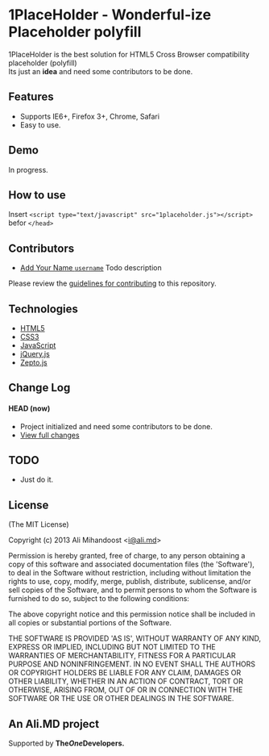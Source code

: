 # 1PlaceHolder - Wonderful-ize Placeholder polyfill
1PlaceHolder is the best solution for HTML5 Cross Browser compatibility placeholder (polyfill)  
Its just an **idea** and need some contributors to be done. 

## Features
* Supports IE6+, Firefox 3+, Chrome, Safari
* Easy to use.

## Demo
In progress.  

## How to use
Insert `<script type="text/javascript" src="1placeholder.js"></script>` befor `</head>`

## Contributors
* [Add Your Name `username`](https://github.com/username) Todo description

Please review the [guidelines for contributing](https://github.com/AliMD/1PlaceHolder/CONTRIBUTING.md) to this repository.

## Technologies
* [HTML5](http://ali.md/wiki/html5)
* [CSS3](http://ali.md/css3ref)
* [JavaScript](http://ali.md/wiki/javascript)
* [jQuery.js](http://ali.md/jquery.js)
* [Zepto.js](http://ali.md/zepto.js)

## Change Log
<!--[![Build Status](https://secure.travis-ci.org/AliMD/1PlaceHolder.png?branch=master)](https://travis-ci.org/AliMD/1PlaceHolder)-->
#### HEAD (now)
  * Project initialized and need some contributors to be done.
  * [View full changes](https://github.com/AliMD/1PlaceHolder/compare/...master)

## TODO
* Just do it.

## License
(The MIT License)

Copyright (c) 2013 Ali Mihandoost &lt;i@ali.md&gt;  

Permission is hereby granted, free of charge, to any person obtaining a copy of this software and associated documentation files (the 'Software'), to deal in the Software without restriction, including without limitation the rights to use, copy, modify, merge, publish, distribute, sublicense, and/or sell copies of the Software, and to permit persons to whom the Software is furnished to do so, subject to the following conditions:  

The above copyright notice and this permission notice shall be included in all copies or substantial portions of the Software.  

THE SOFTWARE IS PROVIDED 'AS IS', WITHOUT WARRANTY OF ANY KIND, EXPRESS OR IMPLIED, INCLUDING BUT NOT LIMITED TO THE WARRANTIES OF MERCHANTABILITY, FITNESS FOR A PARTICULAR PURPOSE AND NONINFRINGEMENT. IN NO EVENT SHALL THE AUTHORS OR COPYRIGHT HOLDERS BE LIABLE FOR ANY CLAIM, DAMAGES OR OTHER LIABILITY, WHETHER IN AN ACTION OF CONTRACT, TORT OR OTHERWISE, ARISING FROM, OUT OF OR IN CONNECTION WITH THE SOFTWARE OR THE USE OR OTHER DEALINGS IN THE SOFTWARE.  

## An Ali.MD project
Supported by <b>The<i>One</i>Developers.</b>
